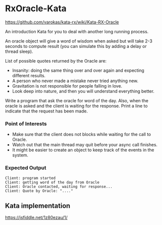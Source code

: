 # RxOracle-Kata
https://github.com/varokas/kata-rx/wiki/Kata-RX-Oracle

An introduction Kata for you to deal with another long running process.

An oracle object will give a word of wisdom when asked but will take 2-3 seconds to compute result (you can simulate this by adding a delay or thread sleep).

List of possible quotes returned by the Oracle are:
* Insanity: doing the same thing over and over again and expecting different results.
* A person who never made a mistake never tried anything new.
* Gravitation is not responsible for people falling in love.
* Look deep into nature, and then you will understand everything better.

Write a program that ask the oracle for word of the day. Also, when the oracle is asked and the client is waiting for the response. Print a line to indicate that the request has been made.

### Point of Interests
* Make sure that the client does not blocks while waiting for the call to Oracle.
* Watch out that the main thread may quit before your async call finishes.
* It might be easier to create an object to keep track of the events in the system.

### Expected Output

    Client: program started
    Client: getting word of the day from Oracle
    Client: Oracle contacted, waiting for response... 
    Client: Quote by Oracle: "...."

## Kata implementation

https://jsfiddle.net/1z80ezau/1/
